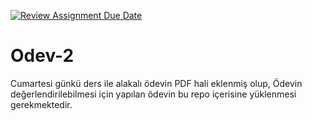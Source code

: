 [![Review Assignment Due Date](https://classroom.github.com/assets/deadline-readme-button-24ddc0f5d75046c5622901739e7c5dd533143b0c8e959d652212380cedb1ea36.svg)](https://classroom.github.com/a/Zo0Ho9dh)
# Odev-2
Cumartesi günkü ders ile alakalı ödevin PDF hali eklenmiş olup, Ödevin değerlendirilebilmesi için yapılan ödevin bu repo içerisine yüklenmesi gerekmektedir.
